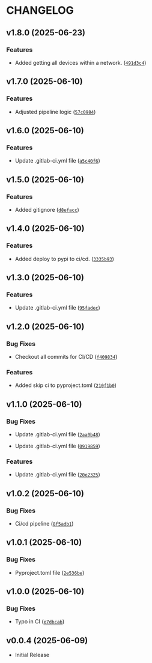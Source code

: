 # CHANGELOG

<!-- version list -->

## v1.8.0 (2025-06-23)

### Features

- Added getting all devices within a network.
  ([`491d3c4`](https://gitlab.com/readylinks/readyview-python/-/commit/491d3c499b180d656919f41b0f475c33a37acefe))


## v1.7.0 (2025-06-10)

### Features

- Adjusted pipeline logic
  ([`57c0984`](https://gitlab.com/readylinks/readyview-python/-/commit/57c0984e725605a2ffa90ff5a02b64d6f880b64d))


## v1.6.0 (2025-06-10)

### Features

- Update .gitlab-ci.yml file
  ([`a5c40f6`](https://gitlab.com/readylinks/readyview-python/-/commit/a5c40f60529f5acad0d6b9af6d0a10ca8ab19676))


## v1.5.0 (2025-06-10)

### Features

- Added gitignore
  ([`d8efacc`](https://gitlab.com/readylinks/readyview-python/-/commit/d8efaccefe37839fe1116053a704bf201e04a73f))


## v1.4.0 (2025-06-10)

### Features

- Added deploy to pypi to ci/cd.
  ([`3335b93`](https://gitlab.com/readylinks/readyview-python/-/commit/3335b938d3d6c1dea6147545cd0b6efd3ae2fcaa))


## v1.3.0 (2025-06-10)

### Features

- Update .gitlab-ci.yml file
  ([`95fadec`](https://gitlab.com/readylinks/readyview-python/-/commit/95fadec16ce30b963adcf461ab9bd9cc8490aac5))


## v1.2.0 (2025-06-10)

### Bug Fixes

- Checkout all commits for CI/CD
  ([`f409834`](https://gitlab.com/readylinks/readyview-python/-/commit/f40983401e5b95654b8665d1d6066c61aab1e388))

### Features

- Added skip ci to pyproject.toml
  ([`210f1b0`](https://gitlab.com/readylinks/readyview-python/-/commit/210f1b0a01ffbec80d0306fcb981ad2277037e48))


## v1.1.0 (2025-06-10)

### Bug Fixes

- Update .gitlab-ci.yml file
  ([`2aa0b48`](https://gitlab.com/readylinks/readyview-python/-/commit/2aa0b48a3c3f9eb57e4adc73ce759982c0ecfbf9))

- Update .gitlab-ci.yml file
  ([`0919859`](https://gitlab.com/readylinks/readyview-python/-/commit/0919859ffde34f089cc2468708b02ea9d7fd4b78))

### Features

- Update .gitlab-ci.yml file
  ([`20e2325`](https://gitlab.com/readylinks/readyview-python/-/commit/20e2325ae93943a49a92d29a0758864d3712fe50))


## v1.0.2 (2025-06-10)

### Bug Fixes

- Ci/cd pipeline
  ([`8f5adb1`](https://gitlab.com/readylinks/readyview-python/-/commit/8f5adb102af24c43f5ecf667e230559be6ab5733))


## v1.0.1 (2025-06-10)

### Bug Fixes

- Pyproject.toml file
  ([`2e536be`](https://gitlab.com/readylinks/readyview-python/-/commit/2e536be4372c9c7647825098eecab39e112b6d02))


## v1.0.0 (2025-06-10)

### Bug Fixes

- Typo in CI
  ([`e7dbcab`](https://gitlab.com/readylinks/readyview-python/-/commit/e7dbcab3a1ddc9ede77a3cd3b3f57de651b8a543))


## v0.0.4 (2025-06-09)

- Initial Release
